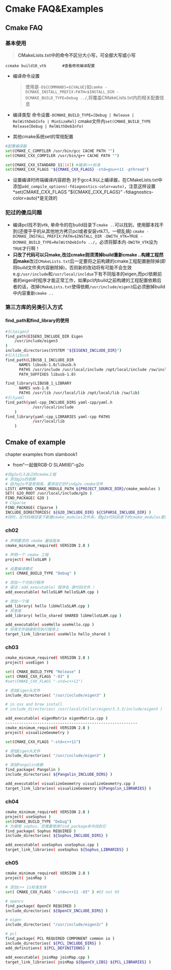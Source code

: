 # Cmake FAQ&Examples

## Cmake FAQ
### 基本使用
>**CMakeLists.txt中的命令不区分大小写，可全部大写或小写**

`ccmake build10_vtk       #查看修改编译配置`
- 编译命令设置
  >使用是`-D${COMMAND}=${VALUE}`如`camke -DCMAKE_INSTALL_PREFIX:PATH=$INSTALL_DIR -DCMAKE_BUILD_TYPE=Debug ../`,将覆盖CMakeLists.txt内的相关配置信息

- 编译类型
命令设置`-DCMAKE_BUILD_TYPE=[Debug | Release | RelWithDebInfo | MinSizeRel]`
cmake文件内`set(CMAKE_BUILD_TYPE Release[Debug | RelWithDebInfo)`
- 其他cmake系统set的常规配置
```sh
#配置编译器
set(CMAKE_C_COMPILER /usr/bin/gcc CACHE PATH "")
set(CMAKE_CXX_COMPILER /usr/bin/g++ CACHE PATH "")

set(CMAKE_CXX_STANDARD 11[14]) #编译c++标准
set(CMAKE_CXX_FLAGS "${CMAKE_CXX_FLAGS} -std=gnu++11 -pthread")
```
- 设置编译时终端编译内容颜色
对于gcc4.9以上编译器，在CMakeLists.txt中添加`add_compile_options(-fdiagnostics-color=auto)`，注意这样设置*set(CMAKE_CXX_FLAGS "${CMAKE_CXX_FLAGS}"  -fdiagnostics-color=auto)*是无效的

### 犯过的傻瓜问题
- 编译pcl找不到vtk, 单命令的在build目录下`cmake ..`可以找到，使用脚本找不到(还傻乎乎的从其他地方拷贝pcl或者安装vtk7.1，一顿乱搞)
  `cmake -DCMAKE_INSTALL_PREFIX:PATH=$INSTALL_DIR -DWITH_VTK=TRUE -DCMAKE_BUILD_TYPE=RelWithDebInfo ../`，必须将脚本内`-DWITH_VTK`设为`TRUE`才行啊！
- **只改了代码可以只make,改过cmake则须清掉build重新cmake ..构建工程然后make**改过`CMakeLists.txt`后一定要将之前构建的cmake工程配置删除掉(即将build文件夹内容删除掉)，否则新的改动将有可能不会生效
  e.g:`/usr/include`和`/usr/local/incldue`下有不同版本的eigen,而pcl依赖前者的eigen时程序才能正常工作，如果pcl内build之前构建的工程配置依赖后者的话，改掉`CMakeLists.txt`使得依赖`/usr/include/eigen3`后必须删掉build中内容重新`cmake ..`

### 第三方库的另类引入方式
#### find_path和find_library的使用
```sh
#引入eigen3
find_path(EIGEN3_INCLUDE_DIR Eigen
	/usr/include/eigen3
)
include_directories(SYSTEM "${EIGEN3_INCLUDE_DIR}")
#引入libusb
find_path(LIBUSB_1_INCLUDE_DIR
      NAMES libusb-1.0/libusb.h
      PATHS /usr/include /usr/local/include /opt/local/include /sw/include
      PATH_SUFFIXES libusb-1.0)

find_library(LIBUSB_1_LIBRARY
      NAMES usb-1.0
      PATHS /usr/lib /usr/local/lib /opt/local/lib /sw/lib)
#引入yaml
find_path(yaml-cpp_INCLUDE_DIRS yaml-cpp/yaml.h
            /usr/local/include
    )
find_library(yaml-cpp_LIBRARIES yaml-cpp PATHS
            /usr/local/lib
    )
```

## Cmake of example 

chapter examples from slambook1

- from“一起做RGB-D SLAM(6)”-g2o
```bash
#将g2o引入自己的cmake工程
# 添加g2o的依赖
# 因为g2o不是常用库，要添加它的findg2o.cmake文件
LIST( APPEND CMAKE_MODULE_PATH ${PROJECT_SOURCE_DIR}/cmake_modules )
SET( G2O_ROOT /usr/local/include/g2o )
FIND_PACKAGE( G2O )
# CSparse
FIND_PACKAGE( CSparse )
INCLUDE_DIRECTORIES( ${G2O_INCLUDE_DIR} ${CSPARSE_INCLUDE_DIR} )
#同时，在代码根目录下新建cmake_modules文件夹，把g2o代码目录下的cmake_modules里的东西都拷进来，保证cmake能够顺利找到g2o
```
 
### ch02
```bash
# 声明要求的 cmake 最低版本
cmake_minimum_required( VERSION 2.8 )

# 声明一个 cmake 工程
project( HelloSLAM )

# 设置编译模式
set( CMAKE_BUILD_TYPE "Debug" )

# 添加一个可执行程序
# 语法：add_executable( 程序名 源代码文件 ）
add_executable( helloSLAM helloSLAM.cpp )

# 添加一个库
add_library( hello libHelloSLAM.cpp )
# 共享库
add_library( hello_shared SHARED libHelloSLAM.cpp )

add_executable( useHello useHello.cpp )
# 将库文件链接到可执行程序上
target_link_libraries( useHello hello_shared )
```
### ch03
```bash
cmake_minimum_required( VERSION 2.8 )
project( useEigen )

set( CMAKE_BUILD_TYPE "Release" )
set( CMAKE_CXX_FLAGS "-O3" )
#set(CMAKE_CXX_FLAGS "-std=c++11")

# 添加Eigen头文件
include_directories( "/usr/include/eigen3" )

# in osx and brew install
# include_directories( /usr/local/Cellar/eigen/3.3.3/include/eigen3 )

add_executable( eigenMatrix eigenMatrix.cpp )
----------------------------------------------------------
cmake_minimum_required( VERSION 2.8 )
project( visualizeGeometry )

set(CMAKE_CXX_FLAGS "-std=c++11")

# 添加Eigen头文件
include_directories( "/usr/include/eigen3" )

# 添加Pangolin依赖
find_package( Pangolin )
include_directories( ${Pangolin_INCLUDE_DIRS} )

add_executable( visualizeGeometry visualizeGeometry.cpp )
target_link_libraries( visualizeGeometry ${Pangolin_LIBRARIES} )

```
### ch04
```bash
cmake_minimum_required( VERSION 2.8 )
project( useSophus )
set(CMAKE_BUILD_TYPE "Debug")
# 为使用 sophus，您需要使用find_package命令找到它
find_package( Sophus REQUIRED )
include_directories( ${Sophus_INCLUDE_DIRS} )

add_executable( useSophus useSophus.cpp )
target_link_libraries( useSophus ${Sophus_LIBRARIES} )

```
### ch05
```bash
cmake_minimum_required( VERSION 2.8 )
project( joinMap )

# 添加c++ 11标准支持
set( CMAKE_CXX_FLAGS "-std=c++11 -O3" ) #O3 not 03

# opencv 
find_package( OpenCV REQUIRED )
include_directories( ${OpenCV_INCLUDE_DIRS} )

# eigen 
include_directories( "/usr/include/eigen3/" )

# pcl 
find_package( PCL REQUIRED COMPONENT common io )
include_directories( ${PCL_INCLUDE_DIRS} )
add_definitions( ${PCL_DEFINITIONS} )

add_executable( joinMap joinMap.cpp )
target_link_libraries( joinMap ${OpenCV_LIBS} ${PCL_LIBRARIES} )

```